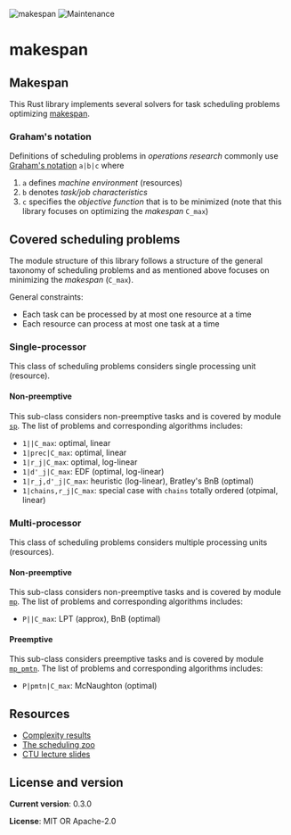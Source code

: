![makespan](https://github.com/matyama/makespan/workflows/makespan/badge.svg)
![Maintenance](https://img.shields.io/badge/maintenance-experimental-blue.svg)

# makespan

## Makespan
This Rust library implements several solvers for task scheduling problems optimizing
[makespan](https://en.wikipedia.org/wiki/Makespan).

### Graham's notation
Definitions of scheduling problems in *operations research* commonly use
[Graham's notation](https://en.wikipedia.org/wiki/Optimal_job_scheduling) `a|b|c` where
  1. `a` defines *machine environment* (resources)
  2. `b` denotes *task/job characteristics*
  3. `c` specifies the *objective function* that is to be minimized (note that this library
     focuses on optimizing the *makespan* `C_max`)

## Covered scheduling problems
The module structure of this library follows a structure of the general taxonomy of scheduling
problems and as mentioned above focuses on minimizing the *makespan* (`C_max`).

General constraints:
 - Each task can be processed by at most one resource at a time
 - Each resource can process at most one task at a time

### Single-processor
This class of scheduling problems considers single processing unit (resource).

#### Non-preemptive
This sub-class considers non-preemptive tasks and is covered by module [`sp`](crate::sp). The
list of problems and corresponding algorithms includes:
 - `1||C_max`: optimal, linear
 - `1|prec|C_max`: optimal, linear
 - `1|r_j|C_max`: optimal, log-linear
 - `1|d'_j|C_max`: EDF (optimal, log-linear)
 - `1|r_j,d'_j|C_max`: heuristic (log-linear), Bratley's BnB (optimal)
 - `1|chains,r_j|C_max`: special case with `chains` totally ordered (otpimal, linear)

### Multi-processor
This class of scheduling problems considers multiple processing units (resources).

#### Non-preemptive
This sub-class considers non-preemptive tasks and is covered by module [`mp`](crate::mp). The
list of problems and corresponding algorithms includes:
 - `P||C_max`: LPT (approx), BnB (optimal)

#### Preemptive
This sub-class considers preemptive tasks and is covered by module [`mp_pmtn`](crate::mp_pmtn).
The list of problems and corresponding algorithms includes:
 - `P|pmtn|C_max`: McNaughton (optimal)

## Resources
 - [Complexity results](http://www2.informatik.uni-osnabrueck.de/knust/class/dateien/allResults.pdf)
 - [The scheduling zoo](http://www-desir.lip6.fr/~durrc/query/)
 - [CTU lecture slides](https://rtime.ciirc.cvut.cz/~hanzalek/KO/sched_e.pdf)

## License and version
**Current version**: 0.3.0

**License**: MIT OR Apache-2.0
